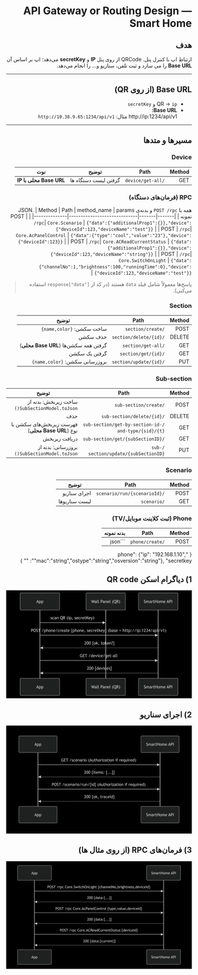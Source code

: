 <div dir="rtl">

# API Gateway or Routing Design — Smart Home

## هدف
 ارتباط اپ با کنترل ‌پنل. QRCode از روی پنل **IP** و **secretKey** می‌دهد؛ اپ بر اساس آن **Base URL** را می‌ سازد و ثبت تلفن، سناریو و… را انجام می‌دهد.

---

## Base URL (از روی QR)
- QR → `ip` و `secretKey`
- **Base URL:**  
http://ip:1234/api/v1
مثال: `http://10.38.9.65:1234/api/v1`

---

## مسیرها و متدها

### Device
| Method | Path             | توضیح | نوت |
|-------|------------------|------|-----|
| GET   | `/device/get-all`| گرفتن لیست دستگاه‌ ها | **Base URL محلی با IP** |

### RPC (فرمان‌های دستگاه)
همه با `POST /rpc` و بدنه‌ی JSON.
| Method | Path  | method_name                 | params نمونه |
|-------|-------|-----------------------------|--------------|
| POST  | `/rpc`| `Core.Scenario`             | `{"data":{"additionalProp1":{}},"device":{"deviceId":123,"deviceName":"test"}}` |
| POST  | `/rpc`| `Core.AcPanelControl`       | `{"data":{"type":"cool","value":"23"},"device":{"deviceId":123}}` |
| POST  | `/rpc`| `Core.ACReadCurrentStatus`  | `{"data":{"additionalProp1":{}},"device":{"deviceId":123,"deviceName":"string"}}` |
| POST  | `/rpc`| `Core.SwitchOnLight`        | `{"data":{"channelNo":1,"brightness":100,"runningTime":0},"device":{"deviceId":123,"deviceName":"test"}}` |

> پاسخ‌ها معمولاً شامل فیلد `data` هستند (در کد از `response["data"]` استفاده می‌کنی).

### Section
| Method | Path                       | توضیح |
|-------|----------------------------|------|
| POST  | `/section/create`          | ساخت سکشن: `{name,color}` |
| DELETE| `/section/delete/{id}`     | حذف سکشن |
| GET   | `/section/get-all`         | گرفتن همه سکشن‌ها (**Base URL محلی**) |
| GET   | `/section/get/{id}`        | گرفتن یک سکشن |
| PUT   | `/section/update/{id}`     | بروزرسانی سکشن: `{name,color}` |

### Sub-section 
| Method | Path                                                | توضیح |
|-------|-----------------------------------------------------|------|
| POST  | `/sub-section/create`                               | ساخت زیر‌بخش: بدنه از `SubSectionModel.toJson()` |
| DELETE| `/sub-section/delete/{id}`                          | حذف |
| GET   | `/sub-section/get-by-section-id-and-type/{sid}/{t}`| فهرست زیر‌بخش‌های سکشن با نوع (**Base URL محلی**) |
| GET   | `/sub-section/get/{subSectionID}`                   | دریافت زیر‌بخش |
| PUT   | `/sub-section/update/{subSectionID}`                | بروزرسانی: بدنه از `SubSectionModel.toJson()` |

### Scenario
| Method | Path                       | توضیح |
|-------|----------------------------|------|
| POST  | `/scenario/run/{scenarioId}` | اجرای سناریو | 
| GET   | `/scenario`                | لیست سناریوها | 


### Phone (ثبت کلاینت موبایل/TV)
| Method | Path           | بدنه نمونه |
|-------|----------------|-----------|
| POST  | `/phone/create`| ```json
{
"phone": {"ip": "192.168.1.10", "mac":"string","ostype":"string","osversion":"string"},
"secretkey": "<from-QR>"
}

## 1) دیاگرام اسکن QR code

![Bootstrapping از روی QR](images/Bootstrapping_from_QR.png)



## 2) اجرای سناریو

![اجرای سناریو](images/Run_the_scenario.png)

## 3) فرمان‌های RPC (از روی مثال ها)

![فرمان‌های RPC](images/RPC_commands.png)

</div>